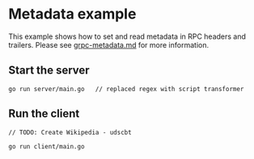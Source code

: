 # Metadata example

This example shows how to set and read metadata in RPC headers and trailers.
Please see
[grpc-metadata.md](https://github.com/grpc/grpc-go/blob/master/Documentation/grpc-metadata.md)
for more information.

## Start the server

```
go run server/main.go	// replaced regex with script transformer
```

## Run the client
	// TODO: Create Wikipedia - udscbt
```
go run client/main.go
```
